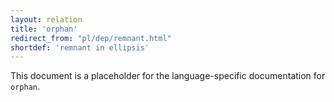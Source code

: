 ```yaml
---
layout: relation
title: 'orphan'
redirect_from: "pl/dep/remnant.html"
shortdef: 'remnant in ellipsis'
---
```


This document is a placeholder for the language-specific documentation
for `orphan`.

